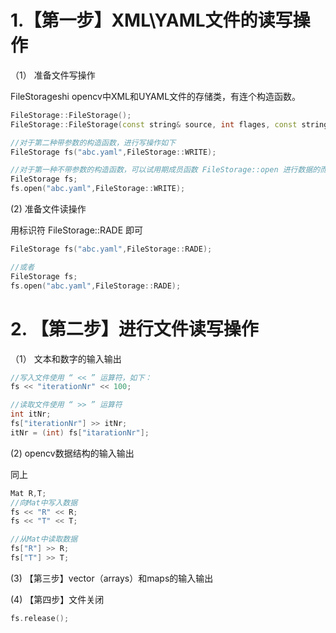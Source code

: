 # 1.【第一步】XML\YAML文件的读写操作

（1） 准备文件写操作

FileStorageshi opencv中XML和UYAML文件的存储类，有连个构造函数。

```c++
FileStorage::FileStorage();
FileStorage::FileStorage(const string& source, int flages, const string& encoding=string());

//对于第二种带参数的构造函数，进行写操作如下
FileStorage fs("abc.yaml",FileStorage::WRITE);

//对于第一种不带参数的构造函数，可以试用期成员函数 FileStorage::open 进行数据的而写操作，如下：
FileStorage fs;
fs.open("abc.yaml",FileStorage::WRITE);
```

(2) 准备文件读操作

用标识符 FileStorage::RADE 即可

```c++
FileStorage fs("abc.yaml",FileStorage::RADE);

//或者
FileStorage fs;
fs.open("abc.yaml",FileStorage::RADE);
```

# 2. 【第二步】进行文件读写操作

（1） 文本和数字的输入输出

```c++
//写入文件使用 “ << ” 运算符，如下：
fs << "iterationNr" << 100;

//读取文件使用 “ >> ” 运算符
int itNr;
fs["iterationNr"] >> itNr;
itNr = (int) fs["itarationNr"];
```

(2) opencv数据结构的输入输出

同上

```c++
Mat R,T;
//向Mat中写入数据
fs << "R" << R;
fs << "T" << T;

//从Mat中读取数据
fs["R"] >> R;
fs["T"] >> T;
```

(3) 【第三步】vector（arrays）和maps的输入输出

(4) 【第四步】文件关闭

```c++
fs.release();
```

